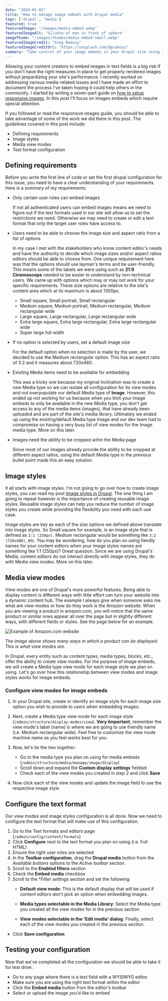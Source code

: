 ```yaml
---
date: "2024-01-02"
title: "How to manage image embeds with Drupal media"
tags: ['drupal', 'media']
featured: true
featuredImage: "/images/media-embed.webp"
featuredImageAlt: "Siluete of man in front of sphere"
imageThumb: "/images/thumbs/media-embed-small.webp"
featuredImageCredit: "Greg Rakozy"
featuredImageCreditUrl: "https://unsplash.com/@grakozy"
summary: "Take control of your image embeds in your Drupal site using these guidelines."
---
```


Allowing your content creators to embed images in text fields is a big risk if you don't have the right measures in place to get properly rendered images without jeopardizing your site's performance. I recently worked on addressing various media-related issues and I have made an effort to document the process I've taken hoping it could help others in the community.  I started by writing a seven-part guide on [how to setup responsive images](../responsive-images-in-drupal-a-guide).  In this post I'll focus on images embeds which require special attention.

If you followed or read the responsive images guide, you should be able to take advantage of some of the work we did there in this post.  The guidelines covered in this post include:

* Defining requirements
* Image styles
* Media view modes
* Text format configuration

## Defining requirements

Before you write the first line of code or set the first drupal configuration for this issue, you need to have a clear understanding of your requirements.  Here is a summary of my requirements:

* Only certain user roles can embed images

  If not all authenticated users can embed images means we need to figure out if the text formats used in our site will allow us to set the restrictions we need.  Otherwise we may need to create or edit a text format that only the target user roles have access to.

* Users need to be able to choose the image size and aspect ratio from a list of options

  In my case I met with the stakeholders who know content editor's needs and have the authority to decide which image sizes and/or aspect ratios editors should be able to choose from. One unique requirement here was that the options should use layman's terms and be user-friendly.  This means some of the labels we were using such as **21:9 Cinemascope** needed to be easier to understand by non-technical users.  We came up with options which may or may not work for your specific requirements. These size options are relative to the site's content area which at its maximum is about 1300px.

  * Small square, Small portrait, Small rectangular
  * Medium square, Medium portrait, Medium rectangular, Medium rectangular wide
  * Large square, Large rectangular, Large rectangular wide
  * Extra large square, Extra large rectangular, Extra large rectangular wide
  * Super large full width

* If no option is selected by users, set a default image size

  For the default option when no selection is made by the user, we decided to use the Medium rectangular option.  This has an aspect ratio of 3:2 and it measures about 720x480.

* Existing Media items need to be available for embedding

  This was a tricky one because my original inclination was to create a new Media type so we can isolate all configuration for its view modes and not overpopulate our default Media type of **Image**.  However, this ended up not working for us because when you limit your image embeds to only be available in the new Media type, you don't get access to any of the media items (images), that have already been uploaded and are part of the site's media library.  Ultimately we ended up using the existing/default Media type Image and our dev team had to compromise on having a very busy list of view modes for the Image media type.  More on this later.

* Images need the ability to be cropped wihin the Media page

  Since most of our images already provide the ability to be cropped at different aspect ratios, using the default Media type  in the previous bullet point made this an easy solution.

## Image styles

It all starts with image styles.  I'm not going to go over how to create image styles, you can read my post [Image styles in Drupal](../image-styles-in-drupal).  The one thing I am going to repeat however is the importance of creating reusable image styles.  Reusable image styles can help you reduce the number of image styles you create while providing the flexibility you need with each use case.

Image styles are key as each of the size options we defined above translate into image styles.  So Small square for example, is an image style that is defined as `1:1 (250px)`.  Medium rectangular would be something like `3:2 (720x480)`, etc.  You may be wondering, how do you plan on using fiendly names for your content editors when your image styles names are something like 1:1 (250px)?  Great question.  Since we are using Drupal's Media, content editors do not interact directly with image styles, they do with Media view modes.  More on this later.

## Media view modes

View modes are one of Drupal's more powerful features.  Being able to display content is different ways with little effort can turn your website into a dynamic content hub.  The example I always give when someone asks me what are view modes or how do they work is the Amazon website. When you are viewing a product in amazon.com, you will notice that the same product or similar ones appear all over the page but in slightly different ways, with different fields or styles.  See the page below for an example.

![Example of Amazon.com website](/images/modes.webp)

_The image above shows many ways in which a product can be displayed.  This is what view modes are_.

In Drupal, every entity such as content types, media types, blocks, etc., offer the ability to create view modes.  For the purpose of image embeds, we will create a Media type view mode for each image style we plan on using.  Let's go over how this relationship between view modes and image styles works for image embeds.

### Configure view modes for image embeds

1. In your Drupal site, create or identify an image style for each image size option you wish to provide to users when embedding images.
1. Next, create a Media type view mode for each image style (`/admin/structure/display-modes/view`). **Very iimportant**, remember the view mode's label (name) is where we are going to use friendly name (i.e. Medium rectangular wide).  Feel free to customize the view mode machine name as you feel works best for you.
1. Now, let's tie the two together:

   * Go to the media type you plan on using for media embeds (`/admin/structure/media/manage/image/display`)
   * Scroll down and expand the **Custom display settings** fieldset
   * Check each of the view modes you created in step 2 and click **Save**
1. Now click each of the view modes and update the image field to use the respective image style

## Configure the text format

Our view modes and image styles configuration is all done.  Now we need to configure the text format that will make use of this configuration.

1. Go to the Text formats and editors page (`/admin/config/content/formats`)
1. Click **Configure** next to the text format you plan on using (i.e. Full HTML)
1. Ensure the right user roles are selected
1. In the **Toolbar configuration**, drag the **Drupal media** button from the _Available buttons_ options to the _Active toolbar_ section.
1. Scroll to the **Enabled filters** section
1. Check the **Embed media** checkbox
1. Scroll to the **Filter settings* section and set the following:
   * **Default view mode**: This is the default display that will be used if content editors don't pick an option when embedding images.

   * **Media types selectable in the Media Library**: Select the Media type you created all the view modes for in the previous section.

   * **View modes selectable in the 'Edit media' dialog**: Finally, select each of the view modes you created in the previous section.

  * Click **Save configuration**

## Testing your configuration

Now that we've completed all the configuration we should be able to take it for test drive.
* Go to any page where there is a text field with a WYSIWYG editor.
* Make sure you are using the right text format within the editor
* Click the **Embed media** button from the editor's toolbar
* Select or upload the image you'd like to embed
